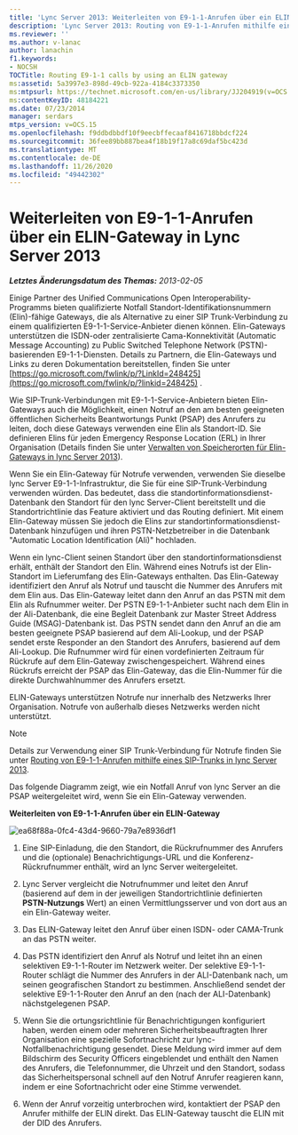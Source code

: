```yaml
---
title: 'Lync Server 2013: Weiterleiten von E9-1-1-Anrufen über ein ELIN-Gateway'
description: 'Lync Server 2013: Routing von E9-1-1-Anrufen mithilfe eines Elin-Gateways.'
ms.reviewer: ''
ms.author: v-lanac
author: lanachin
f1.keywords:
- NOCSH
TOCTitle: Routing E9-1-1 calls by using an ELIN gateway
ms:assetid: 5a3997e3-898d-49cb-922a-4184c3373350
ms:mtpsurl: https://technet.microsoft.com/en-us/library/JJ204919(v=OCS.15)
ms:contentKeyID: 48184221
ms.date: 07/23/2014
manager: serdars
mtps_version: v=OCS.15
ms.openlocfilehash: f9ddbdbbdf10f9eecbffecaaf8416718bbdcf224
ms.sourcegitcommit: 36fee89bb887bea4f18b19f17a8c69daf5bc423d
ms.translationtype: MT
ms.contentlocale: de-DE
ms.lasthandoff: 11/26/2020
ms.locfileid: "49442302"
---
```

# <a name="routing-e9-1-1-calls-by-using-an-elin-gateway-in-lync-server-2013"></a>Weiterleiten von E9-1-1-Anrufen über ein ELIN-Gateway in Lync Server 2013

<div data-xmlns="http://www.w3.org/1999/xhtml">

<div class="topic" data-xmlns="http://www.w3.org/1999/xhtml" data-msxsl="urn:schemas-microsoft-com:xslt" data-cs="https://msdn.microsoft.com/">

<div data-asp="https://msdn2.microsoft.com/asp">



</div>

<div id="mainSection">

<div id="mainBody">

<span> </span>

_**Letztes Änderungsdatum des Themas:** 2013-02-05_

Einige Partner des Unified Communications Open Interoperability-Programms bieten qualifizierte Notfall Standort-Identifikationsnummern (Elin)-fähige Gateways, die als Alternative zu einer SIP Trunk-Verbindung zu einem qualifizierten E9-1-1-Service-Anbieter dienen können. Elin-Gateways unterstützen die ISDN-oder zentralisierte Cama-Konnektivität (Automatic Message Accounting) zu Public Switched Telephone Network (PSTN)-basierenden E9-1-1-Diensten. Details zu Partnern, die Elin-Gateways und Links zu deren Dokumentation bereitstellen, finden Sie unter [https://go.microsoft.com/fwlink/p/?LinkId=248425](https://go.microsoft.com/fwlink/p/?linkid=248425) .

Wie SIP-Trunk-Verbindungen mit E9-1-1-Service-Anbietern bieten Elin-Gateways auch die Möglichkeit, einen Notruf an den am besten geeigneten öffentlichen Sicherheits Beantwortungs Punkt (PSAP) des Anrufers zu leiten, doch diese Gateways verwenden eine Elin als Standort-ID. Sie definieren Elins für jeden Emergency Response Location (ERL) in Ihrer Organisation (Details finden Sie unter [Verwalten von Speicherorten für Elin-Gateways in lync Server 2013](lync-server-2013-managing-locations-for-elin-gateways.md)).

Wenn Sie ein Elin-Gateway für Notrufe verwenden, verwenden Sie dieselbe lync Server E9-1-1-Infrastruktur, die Sie für eine SIP-Trunk-Verbindung verwenden würden. Das bedeutet, dass die standortinformationsdienst-Datenbank den Standort für den lync Server-Client bereitstellt und die Standortrichtlinie das Feature aktiviert und das Routing definiert. Mit einem Elin-Gateway müssen Sie jedoch die Elins zur standortinformationsdienst-Datenbank hinzufügen und ihren PSTN-Netzbetreiber in die Datenbank "Automatic Location Identification (Ali)" hochladen.

Wenn ein lync-Client seinen Standort über den standortinformationsdienst erhält, enthält der Standort den Elin. Während eines Notrufs ist der Elin-Standort im Lieferumfang des Elin-Gateways enthalten. Das Elin-Gateway identifiziert den Anruf als Notruf und tauscht die Nummer des Anrufers mit dem Elin aus. Das Elin-Gateway leitet dann den Anruf an das PSTN mit dem Elin als Rufnummer weiter. Der PSTN E9-1-1-Anbieter sucht nach dem Elin in der Ali-Datenbank, die eine Begleit Datenbank zur Master Street Address Guide (MSAG)-Datenbank ist. Das PSTN sendet dann den Anruf an die am besten geeignete PSAP basierend auf dem Ali-Lookup, und der PSAP sendet erste Responder an den Standort des Anrufers, basierend auf dem Ali-Lookup. Die Rufnummer wird für einen vordefinierten Zeitraum für Rückrufe auf dem Elin-Gateway zwischengespeichert. Während eines Rückrufs erreicht der PSAP das Elin-Gateway, das die Elin-Nummer für die direkte Durchwahlnummer des Anrufers ersetzt.

ELIN-Gateways unterstützen Notrufe nur innerhalb des Netzwerks Ihrer Organisation. Notrufe von außerhalb dieses Netzwerks werden nicht unterstützt.

<div>


> [!NOTE]  
> Details zur Verwendung einer SIP Trunk-Verbindung für Notrufe finden Sie unter <A href="lync-server-2013-routing-e9-1-1-calls-by-using-a-sip-trunk.md">Routing von E9-1-1-Anrufen mithilfe eines SIP-Trunks in lync Server 2013</A>.



</div>

Das folgende Diagramm zeigt, wie ein Notfall Anruf von lync Server an die PSAP weitergeleitet wird, wenn Sie ein Elin-Gateway verwenden.

**Weiterleiten von E9-1-1-Anrufen über ein ELIN-Gateway**

![ea68f88a-0fc4-43d4-9660-79a7e8936df1](images/JJ204919.ea68f88a-0fc4-43d4-9660-79a7e8936df1(OCS.15).jpg "ea68f88a-0fc4-43d4-9660-79a7e8936df1")

1.  Eine SIP-Einladung, die den Standort, die Rückrufnummer des Anrufers und die (optionale) Benachrichtigungs-URL und die Konferenz-Rückrufnummer enthält, wird an lync Server weitergeleitet.

2.  Lync Server vergleicht die Notrufnummer und leitet den Anruf (basierend auf dem in der jeweiligen Standortrichtlinie definierten **PSTN-Nutzungs** Wert) an einen Vermittlungsserver und von dort aus an ein Elin-Gateway weiter.

3.  Das ELIN-Gateway leitet den Anruf über einen ISDN- oder CAMA-Trunk an das PSTN weiter.

4.  Das PSTN identifiziert den Anruf als Notruf und leitet ihn an einen selektiven E9-1-1-Router im Netzwerk weiter. Der selektive E9-1-1-Router schlägt die Nummer des Anrufers in der ALI-Datenbank nach, um seinen geografischen Standort zu bestimmen. Anschließend sendet der selektive E9-1-1-Router den Anruf an den (nach der ALI-Datenbank) nächstgelegenen PSAP. 

5.  Wenn Sie die ortungsrichtlinie für Benachrichtigungen konfiguriert haben, werden einem oder mehreren Sicherheitsbeauftragten Ihrer Organisation eine spezielle Sofortnachricht zur lync-Notfallbenachrichtigung gesendet. Diese Meldung wird immer auf dem Bildschirm des Security Officers eingeblendet und enthält den Namen des Anrufers, die Telefonnummer, die Uhrzeit und den Standort, sodass das Sicherheitspersonal schnell auf den Notruf Anrufer reagieren kann, indem er eine Sofortnachricht oder eine Stimme verwendet.

6.  Wenn der Anruf vorzeitig unterbrochen wird, kontaktiert der PSAP den Anrufer mithilfe der ELIN direkt. Das ELIN-Gateway tauscht die ELIN mit der DID des Anrufers.

</div>

<span> </span>

</div>

</div>

</div>


